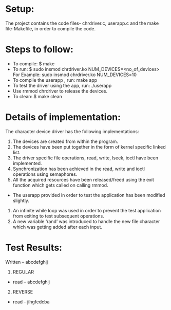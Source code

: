 # Setup:
The project contains the code files- chrdriver.c, userapp.c and the make file-Makefile, in
order to compile the code.

# Steps to follow:
* To compile: $ make
* To run: $ sudo insmod chrdriver.ko NUM_DEVICES=<no_of_devices>
For Example: sudo insmod chrdriver.ko NUM_DEVICES=10
* To compile the userapp , run: make app
* To test the driver using the app, run: ./userapp <deviceNo>
* Use rmmod chrdriver to release the devices.
* To clean: $ make clean

# Details of implementation:
The character device driver has the following implementations:
1. The devices are created from within the program.
2. The devices have been put together in the form of kernel specific linked list.
3. The driver specific file operations, read, write, lseek, ioctl have been
implemented.
4. Synchronization has been achieved in the read, write and ioctl operations using
semaphores.
5. All the acquired resources have been released/freed using the exit function which
gets called on calling rmmod.
* The userapp provided in order to test the application has been modified slightly.
1. An infinite while loop was used in order to prevent the test application from
exiting to test subsequent operations.
2. A new variable ‘rand’ was introduced to handle the new file character which was
getting added after each input.

# Test Results:
Written – abcdefghij
1. REGULAR
* read – abcdefghij
2. REVERSE
* read - jihgfedcba
